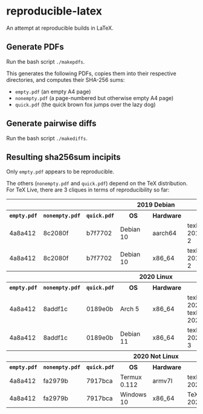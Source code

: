 # reproducible-latex

An attempt at reproducible builds in LaTeX.


## Generate PDFs

Run the bash script `./makepdfs`.

This generates the following PDFs,
copies them into their respective directories,
and computes their SHA-256 sums:
- `empty.pdf` (an empty A4 page)
- `nonempty.pdf` (a page-numbered but otherwise empty A4 page)
- `quick.pdf` (the quick brown fox jumps over the lazy dog)


## Generate pairwise diffs

Run the bash script `./makediffs`.


## Resulting sha256sum incipits

Only `empty.pdf` appears to be reproducible.

The others (`nonempty.pdf` and `quick.pdf`) depend on the TeX distribution.
For TeX Live, there are 3 cliques in terms of reproducibility so far:

<table>
  <tr>
    <th colspan="8">2019 Debian</th>
  </tr>
  <tr>
    <th><code>empty.pdf</code></th>
    <th><code>nonempty.pdf</code></th>
    <th><code>quick.pdf</code></th>
    <th>OS</th>
    <th>Hardware</th>
    <th>TeX distro</th>
    <th>pdfTeX</th>
    <th>kpathsea</th>
  </tr>
  <tr>
    <td>4a8a412</td>
    <td>8c2080f</td>
    <td>b7f7702</td>
    <td>Debian 10</td>
    <td>aarch64</td>
    <td>texlive-full 2018.20190227-2</td>
    <td>1.40.19</td>
    <td>6.3.1/dev</td>
  </tr>
  <tr>
    <td>4a8a412</td>
    <td>8c2080f</td>
    <td>b7f7702</td>
    <td>Debian 10</td>
    <td>x86_64</td>
    <td>texlive-full 2018.20190227-2</td>
    <td>1.40.19</td>
    <td>6.3.1/dev</td>
  </tr>
  <tr>
    <th colspan="8">2020 Linux</th>
  </tr>
  <tr>
    <th><code>empty.pdf</code></th>
    <th><code>nonempty.pdf</code></th>
    <th><code>quick.pdf</code></th>
    <th>OS</th>
    <th>Hardware</th>
    <th>TeX distro</th>
    <th>pdfTeX</th>
    <th>kpathsea</th>
  </tr>
  <tr>
    <td>4a8a412</td>
    <td>8addf1c</td>
    <td>0189e0b</td>
    <td>Arch 5</td>
    <td>x86_64</td>
    <td>texlive-core 2020.57066-2 + texlive-latexextra 2020.57067-1</td>
    <td>1.40.21</td>
    <td>6.3.2</td>
  </tr>
  <tr>
    <td>4a8a412</td>
    <td>8addf1c</td>
    <td>0189e0b</td>
    <td>Debian 11</td>
    <td>x86_64</td>
    <td>texlive-full 2020.20210202-3</td>
    <td>1.40.21</td>
    <td>6.3.2</td>
  </tr>
  <tr>
    <th colspan="8">2020 Not Linux</th>
  </tr>
  <tr>
    <th><code>empty.pdf</code></th>
    <th><code>nonempty.pdf</code></th>
    <th><code>quick.pdf</code></th>
    <th>OS</th>
    <th>Hardware</th>
    <th>TeX distro</th>
    <th>pdfTeX</th>
    <th>kpathsea</th>
  </tr>
  <tr>
    <td>4a8a412</td>
    <td>fa2979b</td>
    <td>7917bca</td>
    <td>Termux 0.112</td>
    <td>armv7l</td>
    <td>texlive-full 20200406-4</td>
    <td>1.40.21</td>
    <td>6.3.2</td>
  </tr>
  <tr>
    <td>4a8a412</td>
    <td>fa2979b</td>
    <td>7917bca</td>
    <td>Windows 10</td>
    <td>x86_64</td>
    <td>TeX Live 2020/W32TeX</td>
    <td>1.40.21</td>
    <td>6.3.2</td>
  </tr>
</table>
